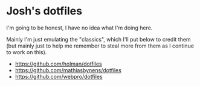# Josh's dotfiles

I'm going to be honest, I have no idea what I'm doing here.

Mainly I'm just emulating the "classics", which I'll put below to credit them (but mainly just to help me remember to steal more from them as I continue to work on this).

- https://github.com/holman/dotfiles
- https://github.com/mathiasbynens/dotfiles
- https://github.com/webpro/dotfiles
